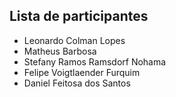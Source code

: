 ## Lista de participantes

- Leonardo Colman Lopes
- Matheus Barbosa
- Stefany Ramos Ramsdorf Nohama
- Felipe Voigtlaender Furquim
- Daniel Feitosa dos Santos